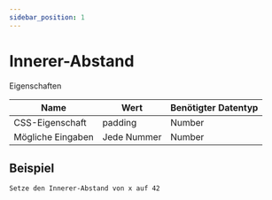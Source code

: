 ```yaml
---
sidebar_position: 1
---
```


# Innerer-Abstand

Eigenschaften

| Name              | Wert              | Benötigter Datentyp   |
| ----              | ----              | --------------------- |
| CSS-Eigenschaft   | padding    | Number           |
| Mögliche Eingaben | Jede Nummer | Number           |

## Beispiel
```
Setze den Innerer-Abstand von x auf 42
```
